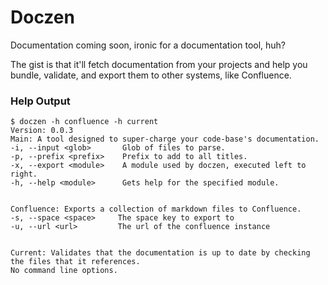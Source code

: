 
# Doczen

Documentation coming soon, ironic for a documentation tool, huh?

The gist is that it'll fetch documentation from your projects and help you bundle, validate, and export them to other systems, like Confluence.

### Help Output

```
$ doczen -h confluence -h current
Version: 0.0.3
Main: A tool designed to super-charge your code-base's documentation.
-i, --input <glob>       Glob of files to parse.
-p, --prefix <prefix>    Prefix to add to all titles.
-x, --export <module>    A module used by doczen, executed left to right.
-h, --help <module>      Gets help for the specified module.


Confluence: Exports a collection of markdown files to Confluence.
-s, --space <space>     The space key to export to
-u, --url <url>         The url of the confluence instance


Current: Validates that the documentation is up to date by checking the files that it references.
No command line options.
```

